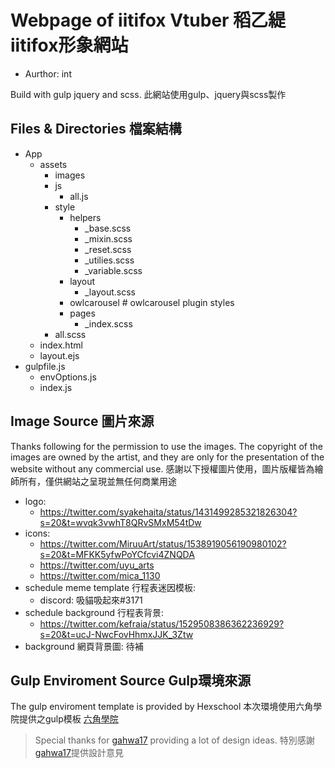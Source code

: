 # Webpage of iitifox Vtuber 稻乙緹iitifox形象網站
* Aurthor: int

Build with gulp jquery and scss. 此網站使用gulp、jquery與scss製作

## Files & Directories 檔案結構

* App
  * assets
    * images 
    * js 
      * all.js
    * style
      * helpers
        * _base.scss
        * _mixin.scss
        * _reset.scss
        * _utilies.scss
        * _variable.scss
      * layout
        * _layout.scss
      * owlcarousel # owlcarousel plugin styles
      * pages
        * _index.scss
    * all.scss
  * index.html
  * layout.ejs
* gulpfile.js
  * envOptions.js
  * index.js

## Image Source 圖片來源
Thanks following for the permission to use the images. The copyright of the images are owned by the artist, and they are only for the presentation of the website without any commercial use. 
感謝以下授權圖片使用，圖片版權皆為繪師所有，僅供網站之呈現並無任何商業用途

* logo: 
  * https://twitter.com/syakehaita/status/1431499285321826304?s=20&t=wvqk3vwhT8QRvSMxM54tDw
* icons: 
  * https://twitter.com/MiruuArt/status/1538919056190980102?s=20&t=MFKK5yfwPoYCfcvi4ZNQDA
  * https://twitter.com/uyu_arts
  * https://twitter.com/mica_1130
* schedule meme template 行程表迷因模板:
  * discord: 吸貓吸起來#3171
* schedule background 行程表背景: 
  * https://twitter.com/kefraia/status/1529508386362236929?s=20&t=ucJ-NwcFovHhmxJJK_3Ztw
* background 網頁背景圖: 待補

## Gulp Enviroment Source Gulp環境來源

The gulp enviroment template is provided by Hexschool
本次環境使用六角學院提供之gulp模板
[六角學院](https://github.com/hexschool)

> Special thanks for [gahwa17](https://github.com/gahwa17) providing a lot of design ideas. 特別感謝[gahwa17](https://github.com/gahwa17)提供設計意見
